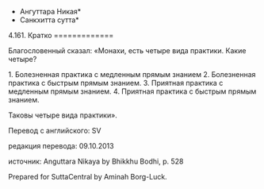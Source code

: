 * Ангуттара Никая*
* Санкхитта сутта*

4\.161\. Кратко
\=\=\=\=\=\=\=\=\=\=\=\=\=

Благословенный сказал: «Монахи, есть четыре вида практики\. Какие четыре?

1\. Болезненная практика с медленным прямым знанием
2\. Болезненная практика с быстрым прямым знанием\.
3\. Приятная практика с медленным прямым знанием\.
4\. Приятная практика с быстрым прямым знанием\.

Таковы четыре вида практики»\.

Перевод с английского: SV

редакция перевода: 09\.10\.2013

источник: Anguttara Nikaya by Bhikkhu Bodhi, p\. 528

Prepared for SuttaCentral by Aminah Borg\-Luck\.